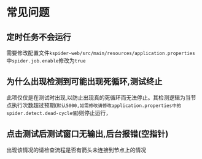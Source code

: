 # 常见问题

## 定时任务不会运行

需要修改配置文件`kspider-web/src/main/resources/application.properties`中`spider.job.enable`修改为`true`

## 为什么出现检测到可能出现死循环,测试终止

此项仅仅是在测试时出现,以防止出现真的死循环而无法停止。其检测逻辑为当节点执行次数超过预期(`默认5000,如需修改请修改application.properties中的spider.detect.dead-cycle值`)则停止运行，

## 点击测试后测试窗口无输出,后台报错(空指针)

出现该情况的请检查流程是否有箭头未连接到节点上的情况


